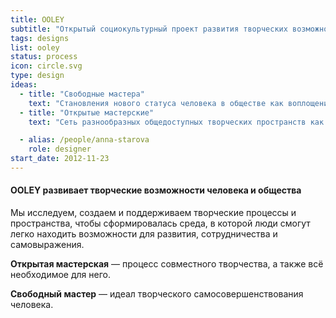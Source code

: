 ```yaml
---
title: OOLEY
subtitle: "Открытый социокультурный проект развития творческих возможностей человека и общества"
tags: designs
list: ooley
status: process
icon: circle.svg
type: design
ideas:
  - title: "Свободные мастера"
    text: "Становления нового статуса человека в обществе как воплощения идеала его самосовершенствования и творческой самореализации. Это всесторонне развитые свободные мастера, реализующие сложные совместные творческие проекты."
  - title: "Открытые мастерские"
    text: "Сеть разнообразных общедоступных творческих пространств как среда для саморазвития и самореализации человека."

  - alias: /people/anna-starova
    role: designer
start_date: 2012-11-23
---
```


#### OOLEY развивает творческие возможности человека и общества

Мы исследуем, создаем и поддерживаем творческие процессы и пространства, чтобы сформировалась среда, в которой люди смогут легко находить возможности для развития, сотрудничества и самовыражения.

**Открытая мастерская** — процесс совместного творчества, а также всё необходимое для него.

**Свободный мастер** — идеал творческого самосовершенствования человека.
